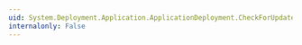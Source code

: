 ```yaml
---
uid: System.Deployment.Application.ApplicationDeployment.CheckForUpdateAsyncCancel
internalonly: False
---
```

